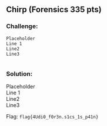 ## Chirp (Forensics 335 pts)  
### Challenge:  
```
Placeholder    
Line 1    
Line2    
Line3    
  
```
  
### Solution:  
Placeholder    
Line 1    
Line2    
Line3    
  
  
Flag: `flag{4Udi0_f0r3n.s1cs_1s_p41n}`  
  
